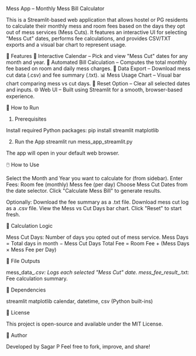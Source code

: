 Mess App – Monthly Mess Bill Calculator

This is a Streamlit-based web application that allows hostel or PG residents to calculate their monthly mess and room fees based on the days they opt out of mess services (Mess Cuts). It features an interactive UI for selecting "Mess Cut" dates, performs fee calculations, and provides CSV/TXT exports and a visual bar chart to represent usage.

🧰 Features
📅 Interactive Calendar – Pick and view "Mess Cut" dates for any month and year.
💸 Automated Bill Calculation – Computes the total monthly fee based on room and daily mess charges.
💾 Data Export – Download mess cut data (.csv) and fee summary (.txt).
📊 Mess Usage Chart – Visual bar chart comparing mess vs cut days.
🔁 Reset Option – Clear all selected dates and inputs.
🌐 Web UI – Built using Streamlit for a smooth, browser-based experience.

🚀 How to Run
1. Prerequisites

Install required Python packages:
pip install streamlit matplotlib

2. Run the App
streamlit run mess_app_streamlit.py

The app will open in your default web browser.

🖱️ How to Use

Select the Month and Year you want to calculate for (from sidebar).
Enter Fees:
Room fee (monthly)
Mess fee (per day)
Choose Mess Cut Dates from the date selector.
Click "Calculate Mess Bill" to generate results.

Optionally:
Download the fee summary as a .txt file.
Download mess cut log as a .csv file.
View the Mess vs Cut Days bar chart.
Click "Reset" to start fresh.

🧮 Calculation Logic

Mess Cut Days: Number of days you opted out of mess service.
Mess Days = Total days in month − Mess Cut Days
Total Fee = Room Fee + (Mess Days × Mess Fee per Day)

📂 File Outputs

mess_data_<month>_<year>.csv: Logs each selected "Mess Cut" date.
mess_fee_result_<month>_<year>.txt: Fee calculation summary.

📎 Dependencies

streamlit
matplotlib
calendar, datetime, csv (Python built-ins)

📜 License

This project is open-source and available under the MIT License.

👤 Author

Developed by Sagar P
Feel free to fork, improve, and share!

